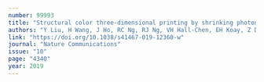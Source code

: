 ```yaml
---
number: 99993
title: "Structural color three-dimensional printing by shrinking photonic crystals,"
authors: "Y Liu, H Wang, J Ho, RC Ng, RJ Ng, VH Hall-Chen, EH Koay, Z Dong, H Liu, CW Qiu, JR Greer, JKW Yang"
link: "https://doi.org/10.1038/s41467-019-12360-w"
journal: "Nature Communications"
issue: "10"
page: "4340"
year: 2019
---
```

